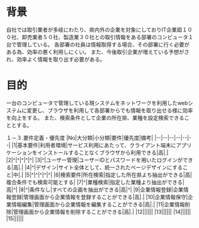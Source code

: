 # 背景
自社では取引業者が多岐にわたり、県内外の企業を対象にしておりIT企業廻１００社、卸売業者５０社、製造業３０社との取引情報をある部署のコンピュータ１台で管理している。
各部署の社員は情報取得する場合、その部署に行く必要がある為、効率の悪く利用しにくい。
また、今後取引企業が増えている予想がされ、効率よく情報を取り出す必要がある。
# 目的
一台のコンピュータで管理している現システムをネットワークを利用したwebシステムに変更し、ブラウザを利用して各部署からでも情報を取り出せる様に効率を向上をする。
また、検索条件として企業の所在県、業種を設定検索できることとする。


１－３.要件定義・優先度
|No|大分類|小分類|要件|優先度|備考|
|--|--|--|--|--|--|
|1|基本要件|利用者環境|サービス利用にあたって、クライアント端末にアプリケーションをインストールすることなくブラウザから利用できる|高|.|
|2|^|^|^|^|^|
|3|^|ユーザー管理|ユーザーIDとパスワードを用いたログインができる|高|.|
|4|^|デザイン|サイト全体として、統一されたページデザインにすること|中|.|
|5|^|^|^|^|^|
|6|検索要件|所在検索|指定した所在県よち抽出ができる|高|複合条件でも検索可能とする|
|7|^|業種検索|指定した業種より抽出ができる|高|^|
|8|^|条件なし|すべての企画を抽出ができる|高|^|
|9|企業情報登録|企業情報登録|管理画面から企業情報を登録することができる|高|.|
|10|企業情報保守|企業情報編集|管理画面から企業情報を編集することができる|高|.|
|11|企業情報削除|管理画面から企業情報を削除することができる|高|.|
|12||||||
|13||||||
|14||||||
|15||||||


